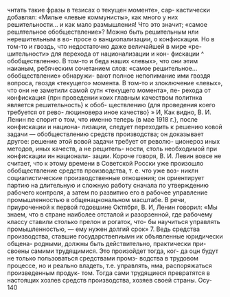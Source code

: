 чнтать такие фразы в тезисах о текущен моменте», сар-
кастически добавлял: «Милые «левые коммунисты», как
много у них решительности... и как мало размышления!
Что это значит; «самое решлтельное обобществление»?
Можно быть решительным нли нерешительным в во-
просе о ванциопализации, о конфискации. Но в том-то и
гвоздь, что недостаточно даже величайшей в мире «ре-
шительности» для перехода от национализации и кон-
фискации ^ обобществленню. В том-то и беда наших
«левых», что они этим наианым, ребяческим сочетанием
слов: «самое решительное... обобществление» обнаружи-
вают полное непопимание ими гвоздя вопроса, гвоздя
«текущего» момента. В том-то и злоключение «левых»,
что они не заметили самой сутн «текущего момента», пе-
рехода от конфискация {прн проведении коих главным
качеством политнка является решительность} к обоб-
ществлению (для проведения коего требуется от рево-
люциновера иное качество} » И,
Как видно, В. И. Ленин пе спорит о том, что именно
теперь (в мае 1918 г.}, после конфискации и национа-
лизации, следует переходить к решению ковой задачи —
обобществлению средств производства; он доказывает
другое: решение этой вовой задачи требует от револю-
ционероз иных методов, иных качеств, а не рещитель-
ности, столь необходимой при конфискации ин национали-
зации. Короче говоря, В. И. Левин вовсе не считает,
что к этому времени в Советской Росски уже произошло
обобществление средств производства, т. е. что уже воз-
никлн социалистические производственные отношения; он
ориентирует партию на длительную и сложную работу
сначала по утверждению рабочего контроля, а затем по
развитию его в рабочее управление промышленностью
в общенацнональном масштабе. В речи, приуроченной к
первой годовшине Октября, В. И, Ленин говорил: «Мы
знаем, что в стране наиболее отсталой и разорзенной, где
рабочему классу ставили столько прелон и рогаток, что-
бы научиться управлять промышленностью, — ему нужен
долгий срок» 7. Ведь средства производства, ставшие
государствепиымн ик объявленные юридически общена-
родными, должны быть действительно, практически при-
своены самими трудящимися. Это произойдет тогда, ког-
да оцн будут не только пользоваться средствами промз-
водства в трудовом процессе, но и реально владеть, т.е.
управлять, нма, распоряжаться произведенным продук-
том. Тогда сами трудящиеся превратятся в настоящих
хозлев средств производства, хозяев своей страны. Осу-
140

